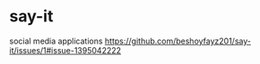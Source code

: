 # say-it
social media applications 
https://github.com/beshoyfayz201/say-it/issues/1#issue-1395042222
